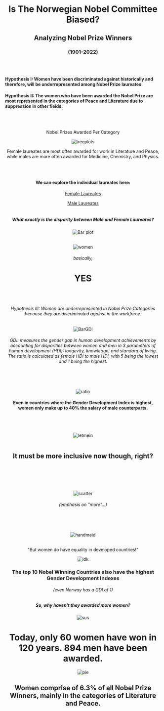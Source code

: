 # <div align="center"> Is The Norwegian Nobel Committee Biased? 
## <div align="center">  Analyzing Nobel Prize Winners 
### <div align="center"> (1901-2022)
<br/><br/>

#### Hypothesis I: Women have been discriminated against historically and therefore, will be underrepresented among Nobel Prize laureates. 
#### Hypothesis II: The women who have been awarded the Nobel Prize are most represented in the categories of Peace and Literature due to suppression in other fields. 
<br/><br/>
<div align="center"> Nobel Prizes Awarded Per Category

![treeplots](./images/MvsFLaureateCategories.png)
<div align="center"> Female laureates are most often awarded for work in Literature and Peace, while males are more often awarded for Medicine, Chemistry, and Physics. 

<br/><br/>

#### We can explore the individual laureates here: 
[Female Laureates](./images/FemaleLaureates.html)
<br/>

[Male Laureates](./images/MaleLaureates.html)
<br/><br/> 

##### What exactly is the disparity between Male and Female Laureates? 

![Bar plot](./images/Barplot.png)
<br/><br/>

![women](./images/women.gif)

###### basically, 
# YES
<br/><br/>

###### Hypothesis III: Women are underrepresented in Nobel Prize Categories because they are discriminated against in the workforce. 

![BarGDI](./images/BarplotGDI.png)
###### GDI: measures the gender gap in human development achievements by accounting for disparities between women and men in 3 parameters of human development (HDI): longevity, knowledge, and standard of living. The ratio is calculated as female HDI to male HDI, with 5 being the lowest and 1 being the highest. 
<br/><br/>

![ratio](./images/FMRatio.png)
#### Even in countries where the Gender Development Index is highest, women only make up to 40% the salary of male counterparts. 
##### 
<br/><br/>

![letmein](./images/letmein.gif)
<br/><br/>

## It must be more inclusive now though, right? 
<br/><br/>
<br/><br/>

![scatter](./images/NobelPrizesYears.png)

###### (emphasis on "more"...)
<br/><br/>

![handmaid](./images/handmaid.gif)
<br/><br/>

"But women do have equality in developed countries!"

![idk](./images/Top110.png)


### The top 10 Nobel Winning Countries also have the highest Gender Development Indexes
###### (even Norway has a GDI of 1)
##### So, why haven't they awarded more women?

![sus](./images/suspicious.gif)

# Today, only 60 women have won in 120 years. 894 men have been awarded. 

![pie](./images/piee.png)
## Women comprise of 6.3% of all Nobel Prize Winners, mainly in the categories of Literature and Peace. 

